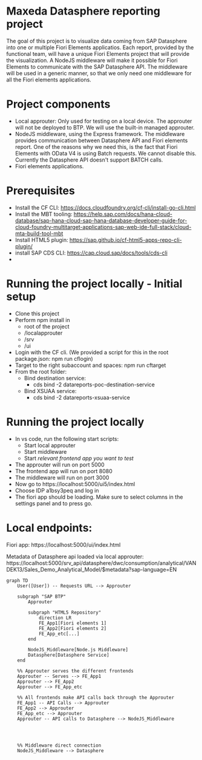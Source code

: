 # Maxeda Datasphere reporting project

The goal of this project is to visualize data coming from SAP Datasphere into one or multiple Fiori Elements applicatios.
Each report, provided by the functional team, will have a unique Fiori Elements project that will provide the visualization.
A NodeJS middleware will make it possible for Fiori Elements to communicate with the SAP Datasphere API. The middleware will be used in a generic manner, so that we only need one middleware for all the Fiori elements applications.

# Project components

- Local approuter: Only used for testing on a local device. The approuter will not be deployed to BTP. We will use the built-in managed approuter.
- NodeJS middleware, using the Express framework. The middleware provides communication between Datasphere API and Fiori elements report. One of the reasons why we need this, is the fact that Fiori Elements with OData V4 is using Batch requests. We cannot disable this. Currently the Datasphere API doesn't support BATCH calls.
- Fiori elements applications.

# Prerequisites
- Install the CF CLI: https://docs.cloudfoundry.org/cf-cli/install-go-cli.html
- Install the MBT tooling: https://help.sap.com/docs/hana-cloud-database/sap-hana-cloud-sap-hana-database-developer-guide-for-cloud-foundry-multitarget-applications-sap-web-ide-full-stack/cloud-mta-build-tool-mbt
- Install HTML5 plugin: https://sap.github.io/cf-html5-apps-repo-cli-plugin/
- install SAP CDS CLI: https://cap.cloud.sap/docs/tools/cds-cli
- 



# Running the project locally - Initial setup
- Clone this project
- Perform npm install in 
  - root of the project
  - /localapprouter
  - /srv
  - /ui
- Login with the CF cli. (We provided a script for this in the root package.json: npm run cflogin)
- Target to the right subaccount and spaces: npm run cftarget
- From the root folder:
  - Bind destination service:
    - cds bind -2 datareports-poc-destination-service
  - Bind XSUAA service:
    - cds bind -2 datareports-xsuaa-service

# Running the project locally

- In vs code, run the following start scripts:
  - Start local approuter
  - Start middleware
  - Start *relevant frontend app you want to test*
- The approuter will run on port 5000
- The frontend app will run on port 8080
- The middleware will run on port 3000
- Now go to https://localhost:5000/ui5/index.html
- Choose IDP a1bsy3peq and log in
- The fiori app should be loading. Make sure to select columns in the settings panel and to press go.


# Local endpoints:

Fiori app: https://localhost:5000/ui/index.html

Metadata of Datasphere api loaded via local approuter: https://localhost:5000/srv_api/datasphere/dwc/consumption/analytical/VANDEK13/Sales_Demo_Analytical_Model/$metadata?sap-language=EN


```mermaid
graph TD
    User([User]) -- Requests URL --> Approuter

    subgraph "SAP BTP"
        Approuter

        subgraph "HTML5 Repository"
            direction LR
            FE_App1[Fiori elements 1]
            FE_App2[Fiori elements 2]
            FE_App_etc[...]
        end

        NodeJS_Middleware[Node.js Middleware]
        Datasphere[Datasphere Service]
    end

    %% Approuter serves the different frontends
    Approuter -- Serves --> FE_App1
    Approuter --> FE_App2
    Approuter --> FE_App_etc

    %% All frontends make API calls back through the Approuter
    FE_App1 -- API Calls --> Approuter
    FE_App2 --> Approuter
    FE_App_etc --> Approuter
    Approuter -- API calls to Datasphere --> NodeJS_Middleware




    %% Middleware direct connection
    NodeJS_Middleware --> Datasphere
```